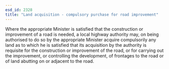 ```yaml
---
esd_id: 2328
title: "Land acquisition - compulsory purchase for road improvement"
---
```


Where the appropriate Minister is satisfied that the construction or improvement of a road is needed, a local highway authority may, on being authorised to do so by the appropriate Minister acquire compulsorily any land as to which he is satisfied that its acquisition by the authority is requisite for the construction or improvement of the road, or for carrying out the improvement, or controlling the development, of frontages to the road or of land abutting on or adjacent to the road.

